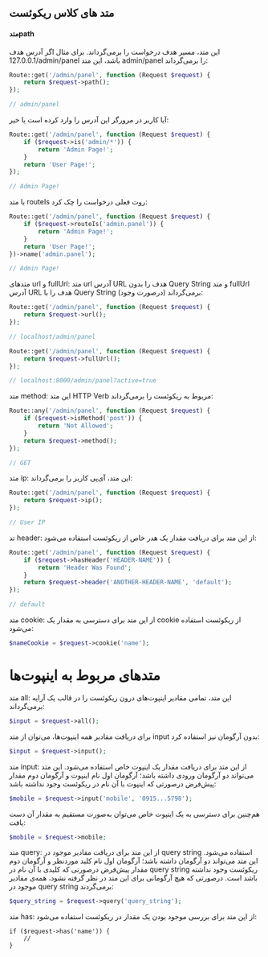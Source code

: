 
## متد های کلاس ریکوئست 
#### متدpath

این متد، مسیر هدف درخواست را برمی‌گرداند. برای مثال اگر آدرس هدف 127.0.0.1/admin/panel باشد، این متد admin/panel را بر‌می‌گرداند:

```php
Route::get('/admin/panel', function (Request $request) {
    return $request->path();
});

// admin/panel
```
آیا کاربر در مرورگر این آدرس را وارد کرده است یا خیر:
```php
Route::get('/admin/panel', function (Request $request) {
    if ($request->is('admin/*')) {
        return 'Admin Page!';
    }
    return 'User Page!';
});

// Admin Page!
```

با متد routeIs روت فعلی درخواست را چک کرد:
```php
Route::get('/admin/panel', function (Request $request) {
    if ($request->routeIs('admin.panel')) {
        return 'Admin Page!';
    }
    return 'User Page!';
})->name('admin.panel');

// Admin Page!
```

متدهای url و fullUrl: متد url آدرس URL هدف را بدون Query String و متد fullUrl آدرس URL هدف را با Query String (درصورت وجود) برمی‌گرداند:

```php
Route::get('/admin/panel', function (Request $request) {
    return $request->url();
});

// localhost/admin/panel

Route::get('/admin/panel', function (Request $request) {
    return $request->fullUrl();
});

// localhost:8000/admin/panel?active=true
```


متد method: این متد HTTP Verb مربوط به ریکوئست را برمی‌گرداند:

```php
Route::any('/admin/panel', function (Request $request) {
    if ($request->isMethod('post')) {
        return 'Not Allowed';
    }
    return $request->method();
});

// GET
```

متد ip: این متد، آی‌پی کاربر را برمی‌گرداند:
```php
Route::get('/admin/panel', function (Request $request) {
    return $request->ip();
});

// User IP
```

تد header: از این متد برای دریافت مقدار یک هدر خاص از ریکوئست استفاده می‌شود:
```php
Route::get('/admin/panel', function (Request $request) {
    if ($request->hasHeader('HEADER-NAME')) {
        return 'Header Was Found';
    }
    return $request->header('ANOTHER-HEADER-NAME', 'default');
});

// default
```

متد cookie: از این متد برای دسترسی به مقدار یک cookie از ریکوئست استفاده می‌شود:
```php
$nameCookie = $request->cookie('name');
```
# متد‌های مربوط به اینپوت‌ها
متد all: این متد، تمامی مقادیر اینپوت‌های درون ریکوئست را در قالب یک آرایه برمی‌گرداند:
```php
$input = $request->all();
```
برای دریافت مقادیر همه اینپوت‌ها، می‌توان از متد input بدون آرگومان نیز استفاده کرد:
```php
$input = $request->input();
```
متد input: از این متد برای دریافت مقدار یک اینپوت خاص استفاده می‌شود. این متد می‌تواند دو آرگومان ورودی داشته باشد؛ آرگومان اول نام اینپوت و آرگومان دوم مقدار پیش‌فرض در‌صورتی که اینپوت با آن نام در ریکوئست وجود نداشته باشد:
```php
$mobile = $request->input('mobile', '0915...5798');
```
هم‌چنین برای دسترسی به یک اینپوت خاص می‌توان به‌صورت مستقیم به مقدار آن دست یافت:
```php
$mobile = $request->mobile;

```
متد query: از این متد برای دریافت مقادیر موجود در query string استفاده می‌شود. این متد می‌تواند دو آرگومان داشته باشد؛ آرگومان اول نام کلید موردنظر و آرگومان دوم مقدار پیش‌فرض در‌صورتی که کلیدی با آن نام در query string ریکوئست وجود نداشته باشد است. درصورتی که هیچ آرگومانی برای این متد در نظر گرفته نشود، همه‌ی مقادیر موجود در query string برمی‌گردند:
```php
$query_string = $request->query('query_string');
```
متد has: از این متد برای بررسی موجود بودن یک مقدار در ریکوئست استفاده می‌شود:

```
if ($request->has('name')) {
    //
}

```
